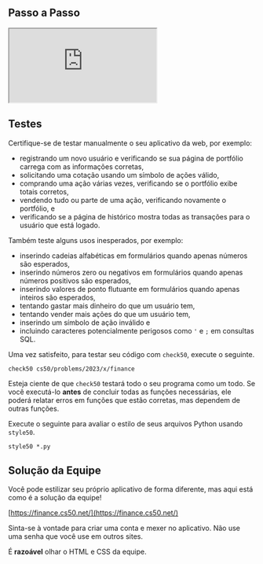 ## Passo a Passo


<div class="ratio ratio-16x9" data-video=""><iframe allow="accelerometer; autoplay; encrypted-media; gyroscope; picture-in-picture" allowfullscreen="" class="border" data-video="" src="https://www.youtube.com/embed/7wPTAwT-6bA?modestbranding=0&amp;rel=0&amp;showinfo=0"></iframe></div>


## Testes

Certifique-se de testar manualmente o seu aplicativo da web, por exemplo:

- registrando um novo usuário e verificando se sua página de portfólio carrega com as informações corretas,
- solicitando uma cotação usando um símbolo de ações válido,
- comprando uma ação várias vezes, verificando se o portfólio exibe totais corretos,
- vendendo tudo ou parte de uma ação, verificando novamente o portfólio, e
- verificando se a página de histórico mostra todas as transações para o usuário que está logado.

Também teste alguns usos inesperados, por exemplo:

- inserindo cadeias alfabéticas em formulários quando apenas números são esperados,
- inserindo números zero ou negativos em formulários quando apenas números positivos são esperados,
- inserindo valores de ponto flutuante em formulários quando apenas inteiros são esperados,
- tentando gastar mais dinheiro do que um usuário tem,
- tentando vender mais ações do que um usuário tem,
- inserindo um símbolo de ação inválido e
- incluindo caracteres potencialmente perigosos como `'` e `;` em consultas SQL.

Uma vez satisfeito, para testar seu código com `check50`, execute o seguinte.

    check50 cs50/problems/2023/x/finance

<div class="alert" data-alert="warning" role="alert"><p>Esteja ciente de que <code class="language-plaintext highlighter-rouge">check50</code> testará todo o seu programa como um todo. Se você executá-lo <strong>antes</strong> de concluir todas as funções necessárias, ele poderá relatar erros em funções que estão corretas, mas dependem de outras funções.</p></div>


Execute o seguinte para avaliar o estilo de seus arquivos Python usando `style50`.

    style50 *.py

## Solução da Equipe

Você pode estilizar seu próprio aplicativo de forma diferente, mas aqui está como é a solução da equipe!

[https://finance.cs50.net/](https://finance.cs50.net/)

Sinta-se à vontade para criar uma conta e mexer no aplicativo. Não use uma senha que você use em outros sites.

É **razoável** olhar o HTML e CSS da equipe.
